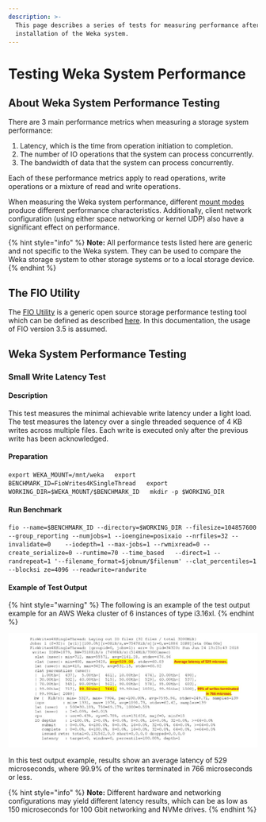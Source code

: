 ```yaml
---
description: >-
  This page describes a series of tests for measuring performance after
  installation of the Weka system.
---
```


# Testing Weka System Performance

## About Weka System Performance Testing

There are 3 main performance metrics when measuring a storage system performance:

1. Latency, which is the time from operation initiation to completion.
2. The number of IO operations that the system can process concurrently.
3. The bandwidth of data that the system can process concurrently.

Each of these performance metrics apply to read operations, write operations or a mixture of read and write operations.

When measuring the Weka system performance, different [mount modes](../overview/weka-client-and-mount-modes.md) produce different performance characteristics. Additionally, client network configuration \(using either space networking or kernel UDP\) also have a significant effect on performance.

{% hint style="info" %}
**Note:** All performance tests listed here are generic and not specific to the Weka system. They can be used to compare the Weka storage system to other storage systems or to a local storage device.
{% endhint %}

## The FIO Utility

The [FIO Utility](https://linux.die.net/man/1/fio) is a generic open source storage performance testing tool which can be defined as described [here](https://github.com/axboe/fio). In this documentation, the usage of FIO version 3.5 is assumed.

## Weka System Performance Testing

### Small Write Latency Test

#### Description

This test measures the minimal achievable write latency under a light load. The test measures the latency over a single threaded sequence of 4 KB writes across multiple files. Each write is executed only after the previous write has been acknowledged.

#### Preparation

`export WEKA_MOUNT=/mnt/weka  
export BENCHMARK_ID=FioWrites4KSingleThread  
export WORKING_DIR=$WEKA_MOUNT/$BENCHMARK_ID  
mkdir -p $WORKING_DIR`

#### Run Benchmark

`fio --name=$BENCHMARK_ID --directory=$WORKING_DIR --filesize=104857600   
    --group_reporting --numjobs=1 --ioengine=posixaio --nrfiles=32 --invalidate=0   
    --iodepth=1 --max-jobs=1 --rwmixread=0 --create_serialize=0 --runtime=70 --time_based  
    --direct=1 --randrepeat=1 '--filename_format=$jobnum/$filenum' --clat_percentiles=1  
    --blocksi ze=4096 --readwrite=randwrite`

#### Example of Test Output

{% hint style="warning" %}
The following is an example of the test output example for an AWS Weka cluster of 6 instances of type i3.16xl.
{% endhint %}

![Example of test output for an AWS Weka cluster of 6 instances of type i3.16xl](../.gitbook/assets/example-output1-page-001.jpg)

In this test output example, results show an average latency of 529 microseconds, where 99.9% of the writes terminated in 766 microseconds or less.

{% hint style="info" %}
**Note:** Different hardware and networking configurations may yield different latency results, which can be as low as 150 microseconds for 100 Gbit networking and NVMe drives.
{% endhint %}



